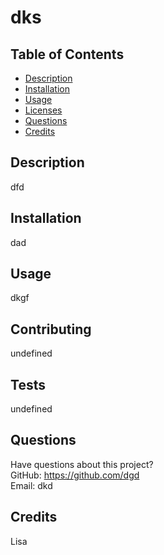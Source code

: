 # dks

  

  ## Table of Contents
  * [Description](#description)
  * [Installation](#installation)
  * [Usage](#usage)
  * [Licenses](#licenses)
  * [Questions](#questions)
  * [Credits](#credits)

  ## Description
  dfd

  ## Installation
  dad

  ## Usage
  dkgf

  

  ## Contributing
  undefined

  ## Tests
  undefined

  ## Questions
  Have questions about this project?  
  GitHub: https://github.com/dgd  
  Email: dkd

  ## Credits
  Lisa
